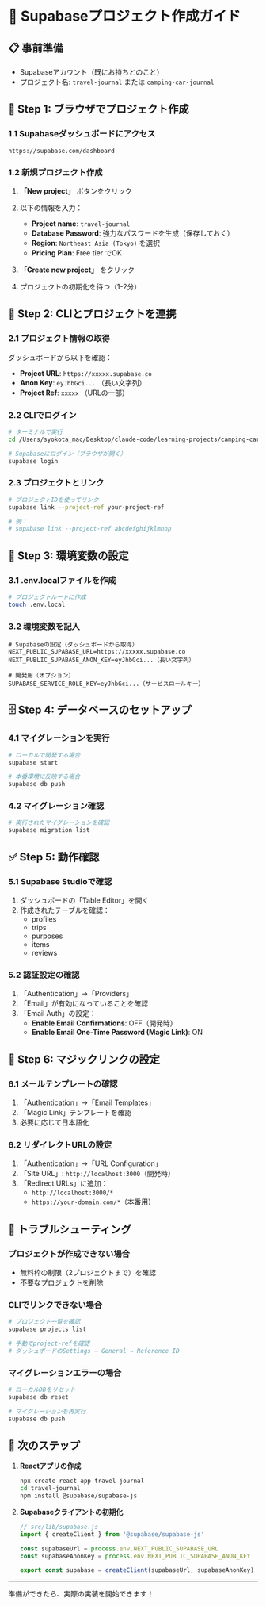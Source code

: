 # 🚀 Supabaseプロジェクト作成ガイド

## 📋 事前準備
- Supabaseアカウント（既にお持ちとのこと）
- プロジェクト名: `travel-journal` または `camping-car-journal`

## 🔧 Step 1: ブラウザでプロジェクト作成

### 1.1 Supabaseダッシュボードにアクセス
```
https://supabase.com/dashboard
```

### 1.2 新規プロジェクト作成
1. **「New project」** ボタンをクリック
2. 以下の情報を入力：
   - **Project name**: `travel-journal`
   - **Database Password**: 強力なパスワードを生成（保存しておく）
   - **Region**: `Northeast Asia (Tokyo)` を選択
   - **Pricing Plan**: Free tier でOK

3. **「Create new project」** をクリック
4. プロジェクトの初期化を待つ（1-2分）

## 🔗 Step 2: CLIとプロジェクトを連携

### 2.1 プロジェクト情報の取得
ダッシュボードから以下を確認：
- **Project URL**: `https://xxxxx.supabase.co`
- **Anon Key**: `eyJhbGci...` （長い文字列）
- **Project Ref**: `xxxxx` （URLの一部）

### 2.2 CLIでログイン
```bash
# ターミナルで実行
cd /Users/syokota_mac/Desktop/claude-code/learning-projects/camping-car-apps

# Supabaseにログイン（ブラウザが開く）
supabase login
```

### 2.3 プロジェクトとリンク
```bash
# プロジェクトIDを使ってリンク
supabase link --project-ref your-project-ref

# 例：
# supabase link --project-ref abcdefghijklmnop
```

## 📝 Step 3: 環境変数の設定

### 3.1 .env.localファイルを作成
```bash
# プロジェクトルートに作成
touch .env.local
```

### 3.2 環境変数を記入
```env
# Supabaseの設定（ダッシュボードから取得）
NEXT_PUBLIC_SUPABASE_URL=https://xxxxx.supabase.co
NEXT_PUBLIC_SUPABASE_ANON_KEY=eyJhbGci...（長い文字列）

# 開発用（オプション）
SUPABASE_SERVICE_ROLE_KEY=eyJhbGci...（サービスロールキー）
```

## 🗄️ Step 4: データベースのセットアップ

### 4.1 マイグレーションを実行
```bash
# ローカルで開発する場合
supabase start

# 本番環境に反映する場合
supabase db push
```

### 4.2 マイグレーション確認
```bash
# 実行されたマイグレーションを確認
supabase migration list
```

## ✅ Step 5: 動作確認

### 5.1 Supabase Studioで確認
1. ダッシュボードの「Table Editor」を開く
2. 作成されたテーブルを確認：
   - profiles
   - trips
   - purposes
   - items
   - reviews

### 5.2 認証設定の確認
1. 「Authentication」→「Providers」
2. 「Email」が有効になっていることを確認
3. 「Email Auth」の設定：
   - **Enable Email Confirmations**: OFF（開発時）
   - **Enable Email One-Time Password (Magic Link)**: ON

## 🎯 Step 6: マジックリンクの設定

### 6.1 メールテンプレートの確認
1. 「Authentication」→「Email Templates」
2. 「Magic Link」テンプレートを確認
3. 必要に応じて日本語化

### 6.2 リダイレクトURLの設定
1. 「Authentication」→「URL Configuration」
2. 「Site URL」: `http://localhost:3000`（開発時）
3. 「Redirect URLs」に追加：
   - `http://localhost:3000/*`
   - `https://your-domain.com/*`（本番用）

## 🚨 トラブルシューティング

### プロジェクトが作成できない場合
- 無料枠の制限（2プロジェクトまで）を確認
- 不要なプロジェクトを削除

### CLIでリンクできない場合
```bash
# プロジェクト一覧を確認
supabase projects list

# 手動でproject-refを確認
# ダッシュボードのSettings → General → Reference ID
```

### マイグレーションエラーの場合
```bash
# ローカルDBをリセット
supabase db reset

# マイグレーションを再実行
supabase db push
```

## 📱 次のステップ

1. **Reactアプリの作成**
   ```bash
   npx create-react-app travel-journal
   cd travel-journal
   npm install @supabase/supabase-js
   ```

2. **Supabaseクライアントの初期化**
   ```javascript
   // src/lib/supabase.js
   import { createClient } from '@supabase/supabase-js'
   
   const supabaseUrl = process.env.NEXT_PUBLIC_SUPABASE_URL
   const supabaseAnonKey = process.env.NEXT_PUBLIC_SUPABASE_ANON_KEY
   
   export const supabase = createClient(supabaseUrl, supabaseAnonKey)
   ```

---

準備ができたら、実際の実装を開始できます！